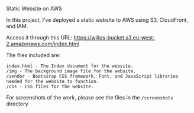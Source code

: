 Static Website on AWS

In this project, I've deployed a static website to AWS using S3, CloudFront, and IAM.

Access it through this URL: https://willos-bucket.s3.eu-west-2.amazonaws.com/index.html

The files included are: 
```
index.html - The Index document for the website.
/img - The background image file for the website.
/vendor - Bootssrap CSS framework, Font, and JavaScript libraries needed for the website to function.
/css - CSS files for the website.
```

For screenshots of the work, please see the files in the `/screenshots` directory
